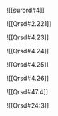 
![[surord#4]]




![[Qrsd#2.221]]



![[Qrsd#4.23]]

![[Qrsd#4.24]]

![[Qrsd#4.25]]

![[Qrsd#4.26]]



![[Qrsd#47.4]]


![[Qrsd#24:3]]
